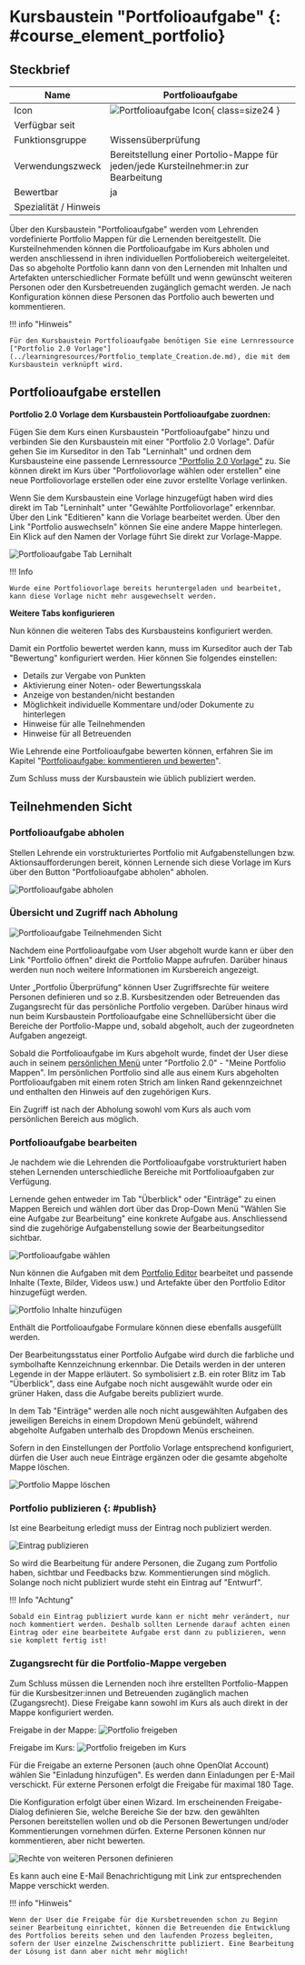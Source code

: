 # Kursbaustein "Portfolioaufgabe" {: #course_element_portfolio}


## Steckbrief

Name | Portfolioaufgabe
---------|----------
Icon | ![Portfolioaufgabe Icon](assets/portfolio_434343_64.png){ class=size24  }
Verfügbar seit | 
Funktionsgruppe | Wissensüberprüfung
Verwendungszweck | Bereitstellung einer Portolio-Mappe für jeden/jede Kursteilnehmer:in zur Bearbeitung 
Bewertbar | ja
Spezialität / Hinweis |



Über den Kursbaustein "Portfolioaufgabe" werden vom Lehrenden vordefinierte Portfolio Mappen für die Lernenden bereitgestellt. Die Kursteilnehmenden können die Portfolioaufgabe im Kurs abholen und werden anschliessend in ihren individuellen Portfoliobereich weitergeleitet. Das so abgeholte Portfolio kann dann von den Lernenden mit Inhalten und Artefakten unterschiedlicher Formate befüllt und wenn gewünscht weiteren Personen oder den Kursbetreuenden zugänglich gemacht werden. Je nach Konfiguration können diese Personen das Portfolio auch bewerten und kommentieren.

!!! info "Hinweis"

    Für den Kursbaustein Portfolioaufgabe benötigen Sie eine Lernressource ["Portfolio 2.0 Vorlage"](../learningresources/Portfolio_template_Creation.de.md), die mit dem Kursbaustein verknüpft wird. 

## Portfolioaufgabe erstellen


**Portfolio 2.0 Vorlage dem Kursbaustein Portfolioaufgabe zuordnen:**

Fügen Sie dem Kurs einen Kursbaustein "Portfolioaufgabe" hinzu und verbinden Sie den Kursbaustein mit einer "Portfolio 2.0 Vorlage". Dafür gehen Sie im Kurseditor in den Tab "Lerninhalt" und ordnen dem Kursbausteine eine passende Lernressource ["Portfolio 2.0 Vorlage"](../learningresources/Portfolio_template_Creation.de.md) zu. Sie können direkt im Kurs über "Portfoliovorlage wählen oder erstellen" eine neue Portfoliovorlage erstellen oder eine zuvor erstellte Vorlage verlinken. 
  
Wenn Sie dem Kursbaustein eine Vorlage hinzugefügt haben wird dies direkt im Tab "Lerninhalt" unter "Gewählte Portfoliovorlage" erkennbar. Über den Link "Editieren" kann die Vorlage bearbeitet werden. Über den Link "Portfolio auswechseln" können Sie eine andere Mappe hinterlegen. Ein Klick auf den Namen der Vorlage führt Sie direkt zur Vorlage-Mappe. 

![Portfolioaufgabe Tab Lernihalt](assets/Portfolioaufgabe_Lerninhalt.png)

!!! Info

    Wurde eine Portfoliovorlage bereits heruntergeladen und bearbeitet, kann diese Vorlage nicht mehr ausgewechselt werden.

**Weitere Tabs konfigurieren**

Nun können die weiteren Tabs des Kursbausteins konfiguriert werden.

Damit ein Portfolio bewertet werden kann, muss im Kurseditor auch der Tab "Bewertung" konfiguriert werden. Hier können Sie folgendes einstellen: 
* Details zur Vergabe von Punkten
* Aktivierung einer Noten- oder Bewertungsskala
* Anzeige von bestanden/nicht bestanden 
* Möglichkeit individuelle Kommentare und/oder Dokumente zu hinterlegen
* Hinweise für alle Teilnehmenden
* Hinweise für all Betreuenden

Wie Lehrende eine Portfolioaufgabe bewerten können, erfahren Sie im Kapitel "[Portfolioaufgabe: kommentieren und bewerten](../learningresources/Portfolio_assignment_Grading.de.md)".

Zum Schluss muss der Kursbaustein wie üblich publiziert werden.

## Teilnehmenden Sicht



### Portfolioaufgabe abholen  

Stellen Lehrende ein vorstrukturiertes Portfolio mit Aufgabenstellungen bzw. Aktionsaufforderungen bereit, können Lernende sich diese Vorlage im Kurs über den Button "Portfolioaufgabe abholen" abholen.

![Portfolioaufgabe abholen](assets/Portfolioaufgabe_abholen_19.png)  

### Übersicht und Zugriff nach Abholung

![Portfolioaufgabe Teilnehmenden Sicht](assets/Portfolio_TN_19.png)

Nachdem eine Portfolioaufgabe vom User abgeholt wurde kann er über den Link "Portfolio öffnen" direkt die Portfolio Mappe aufrufen. Darüber hinaus werden nun noch weitere Informationen im Kursbereich angezeigt.

Unter „Portfolio Überprüfung“ können User Zugriffsrechte für weitere Personen definieren und so z.B. Kursbesitzenden oder Betreuenden das Zugangsrecht für das persönliche Portfolio vergeben. Darüber hinaus wird nun beim Kursbaustein Portfolioaufgabe eine Schnellübersicht über die Bereiche der Portfolio-Mappe und, sobald abgeholt, auch der zugeordneten Aufgaben angezeigt. 

Sobald die Portfolioaufgabe im Kurs abgeholt wurde, findet der User diese auch in seinem [persönlichen Menü](../personal_menu/Personal_Tools.de.md) unter "Portfolio 2.0" - "Meine Portfolio Mappen". Im persönlichen Portfolio sind alle aus einem Kurs abgeholten Portfolioaufgaben mit einem roten Strich am linken Rand gekennzeichnet und enthalten den Hinweis auf den zugehörigen Kurs. 

Ein Zugriff ist nach der Abholung sowohl vom Kurs als auch vom persönlichen Bereich aus möglich. 


### Portfolioaufgabe bearbeiten  

Je nachdem wie die Lehrenden die Portfolioaufgabe vorstrukturiert haben stehen Lernenden unterschiedliche Bereiche mit Portfolioaufgaben zur Verfügung. 

Lernende gehen entweder im Tab "Überblick" oder "Einträge" zu einen Mappen Bereich und wählen dort über das Drop-Down Menü "Wählen Sie eine Aufgabe zur Bearbeitung" eine konkrete Aufgabe aus. Anschliessend sind die zugehörige Aufgabenstellung sowie der Bearbeitungseditor sichtbar.

![Portfolioaufgabe wählen](assets/3_Portfolio.png)

Nun können die Aufgaben mit dem [Portfolio Editor](../area_modules/The_portfolio_editor_17_1.de.md) bearbeitet und passende Inhalte (Texte, Bilder, Videos usw.) und Artefakte über den Portfolio Editor hinzugefügt werden.

![Portfolio Inhalte hinzufügen](assets/Portfolio_Inhalt_hinzufuegen.png)
  
Enthält die Portfolioaufgabe Formulare können diese ebenfalls ausgefüllt werden. 

Der Bearbeitungsstatus einer Portfolio Aufgabe wird durch die farbliche und symbolhafte Kennzeichnung erkennbar. Die Details werden in der unteren Legende in der Mappe erläutert. So symbolisiert z.B.  ein roter Blitz im Tab "Überblick", dass eine Aufgabe noch nicht ausgewählt wurde oder ein grüner Haken, dass die Aufgabe bereits publiziert wurde. 

In dem Tab "Einträge" werden alle noch nicht ausgewählten Aufgaben des jeweiligen Bereichs in einem Dropdown Menü gebündelt, während abgeholte Aufgaben unterhalb des Dropdown Menüs erscheinen. 

Sofern in den Einstellungen der Portfolio Vorlage entsprechend konfiguriert, dürfen die User auch neue Einträge ergänzen oder die gesamte abgeholte Mappe löschen.

![Portfolio Mappe löschen](assets/5_Portfolio.png)
  

### Portfolio publizieren   {: #publish}
  
Ist eine Bearbeitung erledigt muss der Eintrag noch publiziert werden. 

![Eintrag publizieren](assets/Eintrag_publizieren.png)

So wird die Bearbeitung für andere Personen, die Zugang zum Portfolio haben, sichtbar und Feedbacks bzw. Kommentierungen sind möglich. Solange noch nicht publiziert wurde steht ein Eintrag auf "Entwurf".

!!! Info "Achtung"

    Sobald ein Eintrag publiziert wurde kann er nicht mehr verändert, nur noch kommentiert werden. Deshalb sollten Lernende darauf achten einen Eintrag oder eine bearbeitete Aufgabe erst dann zu publizieren, wenn sie komplett fertig ist!

### Zugangsrecht für die Portfolio-Mappe vergeben

Zum Schluss müssen die Lernenden noch ihre erstellten Portfolio-Mappen für die Kursbesitzer:innen und Betreuenden zugänglich machen (Zugangsrecht). Diese Freigabe kann sowohl im Kurs als auch direkt in der Mappe konfiguriert werden.

Freigabe in der Mappe: 
![Portfolio freigeben](assets/Portfoliomappe_freigeben.png)

Freigabe im Kurs: 
![Portfolio freigeben im Kurs](assets/Portfolio_Zugangsrecht.jpg)

Für die Freigabe an externe Personen (auch ohne OpenOlat Account) wählen Sie "Einladung hinzufügen". Es werden dann Einladungen per E-Mail verschickt. Für externe Personen erfolgt die Freigabe für maximal 180 Tage.

Die Konfiguration erfolgt über einen Wizard. Im erscheinenden Freigabe-Dialog definieren Sie, welche Bereiche Sie der bzw. den gewählten Personen bereitstellen wollen und ob die Personen Bewertungen und/oder Kommentierungen vornehmen dürfen. Externe Personen können nur kommentieren, aber nicht bewerten.

![Rechte von weiteren Personen definieren](assets/pf_aufgabeabholen_auswahl_DE.png)
  
Es kann auch eine E-Mail Benachrichtigung mit Link zur entsprechenden Mappe verschickt werden.
  
!!! info "Hinweis"

    Wenn der User die Freigabe für die Kursbetreuenden schon zu Beginn seiner Bearbeitung einrichtet, können die Betreuenden die Entwicklung des Portfolios bereits sehen und den laufenden Prozess begleiten, sofern der User einzelne Zwischenschritte publiziert. Eine Bearbeitung der Lösung ist dann aber nicht mehr möglich!
